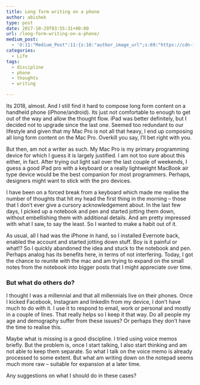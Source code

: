 ```yaml
---
title: Long form writing on a phone
author: abishek
type: post
date: 2017-10-29T03:55:31+00:00
url: /long-form-writing-on-a-phone/
medium_post:
  - 'O:11:"Medium_Post":11:{s:16:"author_image_url";s:69:"https://cdn-images-1.medium.com/fit/c/200/200/0*LfHC1cgdpbsibDbt.jpeg";s:10:"author_url";s:31:"https://medium.com/@abishekgoda";s:11:"byline_name";N;s:12:"byline_email";N;s:10:"cross_link";s:3:"yes";s:2:"id";s:12:"a801caf757b6";s:21:"follower_notification";s:2:"no";s:7:"license";s:19:"all-rights-reserved";s:14:"publication_id";s:2:"-1";s:6:"status";s:6:"public";s:3:"url";s:73:"https://medium.com/@abishekgoda/long-form-writing-on-a-phone-a801caf757b6";}'
categories:
  - Life
tags:
  - discipline
  - phone
  - thoughts
  - writing

---
```

Its 2018, almost. And I still find it hard to compose long form content on a handheld phone (iPhone/android). Its just not comfortable to enough to get out of the way and allow the thought flow. iPad was better definitely, but I decided not to upgrade since the last one. Seemed too redundant to our lifestyle and given that my Mac Pro is not all that heavy, I end up composing all long form content on the Mac Pro. Overkill you say, I’ll bet right with you.

<div>
</div>

But then, am not a writer as such. My Mac Pro is my primary programming device for which I guess it is largely justified. I am not too sure about this either, in fact. After trying out light sail over the last couple of weekends, I guess a good iPad pro with a keyboard or a really lightweight MacBook air type device would be the best companion for most programmers. Perhaps, designers might want to stick with the pro devices.

<div>
</div>

I have been on a forced break from a keyboard which made me realise the number of thoughts that hit my head the first thing in the morning &#8211; those that I don’t ever give a cursory acknowledgement about. In the last few days, I picked up a notebook and pen and started jotting them down, without embellishing them with additional details. And am pretty impressed with what I saw, to say the least. So I wanted to make a habit out of it.

<div>
</div>

As usual, all I had was the iPhone in hand, so I installed Evernote back, enabled the account and started jotting down stuff. Boy is it painful or what!? So I quickly abandoned the idea and stuck to the notebook and pen. Perhaps analog has its benefits here, in terms of not interfering. Today, I got the chance to reunite with the mac and am trying to expand on the small notes from the notebook into bigger posts that I might appreciate over time.

<div>
</div>

### **But what do others do?**

<div>
</div>

I thought I was a millennial and that all millennials live on their phones. Once I kicked Facebook, Instagram and linkedIn from my device, I don’t have much to do with it. I use it to respond to email, work or personal and mostly in a couple of lines. That really helps so I keep it that way. Do all people my age and demography suffer from these issues? Or perhaps they don’t have the time to realise this.

Maybe what is missing is a good discipline. I tried using voice memos briefly. But the problem is, once I start talking, I also start thinking and am not able to keep them separate. So what I talk on the voice memo is already processed to some extent. But what am writing down on the notepad seems much more raw &#8211; suitable for expansion at a later time.

Any suggestions on what I should do in these cases?